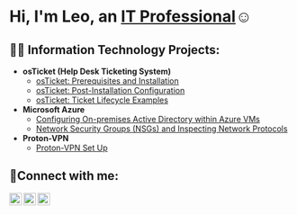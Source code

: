 <h1>Hi, I'm Leo, an <a href="https://www.linkedin.com/in/leonardocortelezzi/">IT Professional</a>☺</h1>

<h2>👨‍💻 Information Technology Projects:</h2>

- <b>osTicket (Help Desk Ticketing System)</b>
  - [osTicket: Prerequisites and Installation](https://github.com/LeonardoCortelezzi/osTicket-Prerequisites-and-Installation)
  - [osTicket: Post-Installation Configuration](https://github.com/LeonardoCortelezzi/osTicket-Post-Installation-Configuration)
  - [osTicket: Ticket Lifecycle Examples](https://github.com/LeonardoCortelezzi/osTicket-Ticket-Lifecycle-Examples)
- <b>Microsoft Azure</b>
  - [Configuring On-premises Active Directory within Azure VMs](https://github.com/LeonardoCortelezzi/Configuring-On-premises-Active-Directory-within-Azure-VMs)
  - [Network Security Groups (NSGs) and Inspecting Network Protocols](https://github.com/LeonardoCortelezzi/Network-Security-Groups-NSGs-and-Inspecting-Network-Protocols)
- <b>Proton-VPN</b>
  - [Proton-VPN Set Up](https://github.com/LeonardoCortelezzi/Proton-VPN)

  
<h2>🤳Connect with me:</h2>

[<img align="left" alt="Josh | Twitter" width="22px" src="https://cdn.jsdelivr.net/npm/simple-icons@v3/icons/twitter.svg" />][twitter]
[<img align="left" alt="Josh | LinkedIn" width="22px" src="https://cdn.jsdelivr.net/npm/simple-icons@v3/icons/linkedin.svg" />][linkedin]
[<img align="left" alt="Josh | Instagram" width="22px" src="https://cdn.jsdelivr.net/npm/simple-icons@v3/icons/instagram.svg" />][instagram]

[twitter]: https://twitter.com/leo_cortelezzi
[instagram]: https://www.instagram.com/leocortelezzi
[linkedin]: https://www.linkedin.com/in/leonardocortelezzi/

